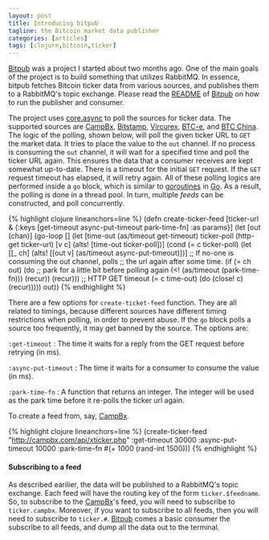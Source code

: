 ```yaml
---
layout: post
title: Introducing bitpub
tagline: the Bitcoin market data publisher
categories: [articles]
tags: [clojure,bitcoin,ticker]
---
```


[Bitpub](https://github.com/marcoy/bitpub) was a project I started about two
months ago. One of the main goals of the project is to build something that
utilizes RabbitMQ. In essence, bitpub fetches Bitcoin ticker data from various
sources, and publishes them to a RabbitMQ's topic exchange. Please read the
[README](https://github.com/marcoy/bitpub/blob/master/README.md) of
[Bitpub](https://github.com/marcoy/bitpub) on how to run the publisher and
consumer.

The project uses [core.async](https://github.com/clojure/core.async) to poll the
sources for ticker data. The supported sources are [CampBx](https://campbx.com),
[Bitstamp](https://www.bitstamp.net), [Vircurex](http://vircurex.com),
[BTC-e](https://btc-e.com), and [BTC China](https://vip.btcchina.com). The logic
of the polling, shown below, will poll the given ticker URL to `GET` the market
data. It tries to place the value to the `out` channel. If no process is
consuming the `out` channel, it will wait for a specified time and poll the
ticker URL again. This ensures the data that a consumer receives are kept somewhat
up-to-date.  There is a timeout for the initial `GET` request. If the `GET`
request timeout has elapsed, it will retry again. All of these polling logics
are performed inside a `go` block, which is similar to
[goroutines](https://gobyexample.com/goroutines) in [Go](http://golang.org/). As
a result, the polling is done in a thread pool. In turn, multiple _feeds_ can be
constructed, and poll concurrently.

{% highlight clojure lineanchors=line %}
(defn create-ticker-feed
  [ticker-url & {:keys [get-timeout async-put-timeout park-time-fn] :as params}]
  (let [out (chan)]
    (go-loop []
      (let [time-out (as/timeout get-timeout)
            ticker-poll (http-get ticker-url)
            [v c] (alts! [time-out ticker-poll])]
        (cond
          (= c ticker-poll) (let [[_ ch] (alts! [[out v] (as/timeout async-put-timeout)])]
                              ;; If no-one is consuming the out channel, polls
                              ;; the url again after some time.
                              (if (= ch out)
                                (do
                                  ;; park for a little bit before polling again
                                  (<! (as/timeout (park-time-fn)))
                                  (recur))
                                (recur)))
          ;; HTTP GET timeout
          (= c time-out) (do (close! c)
                             (recur)))))
    out))
{% endhighlight %}

There are a few options for `create-ticket-feed` function. They are all related
to timings, because different sources have different timing restrictions when
polling, in order to prevent abuse. If the `go` block polls a source too
frequently, it may get banned by the source. The options are:

`:get-timeout`
 : The time it waits for a reply from the GET request before retrying (in ms).

`:async-put-timeout`
 : The time it waits for a consumer to consume the value (in ms).

`:park-time-fn`
 : A function that returns an integer. The integer will be used as the park time
   before it re-polls the ticker url again.

To create a feed from, say, [CampBx](https://campbx.com).

{% highlight clojure lineanchors=line %}
(create-ticker-feed
  "http://campbx.com/api/xticker.php"
  :get-timeout 30000
  :async-put-timeout 10000
  :park-time-fn #(+ 1000 (rand-int 1500)))
{% endhighlight %}

#### Subscribing to a feed
As described earilier, the data will be published to a RabbitMQ's topic
exchange. Each feed will have the routing key of the form `ticker.$feedname`.
So, to subscribe to the [CampBx](https://campbx.com)'s feed, you will need to
subscribe to `ticker.campbx`. Moreover, if you want to subscribe to all feeds,
then you will need to subscribe to `ticker.#`.
[Bitpub](https://github.com/marcoy/bitpub) comes a basic consumer the subscribe
to all feeds, and dump all the data out to the terminal.

